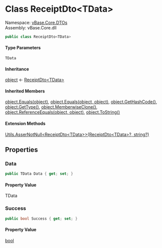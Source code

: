 # <a id="vBase_Core_DTOs_ReceiptDto_1"></a> Class ReceiptDto<TData\>

Namespace: [vBase.Core.DTOs](vBase.Core.DTOs.md)  
Assembly: vBase.Core.dll  

```csharp
public class ReceiptDto<TData>
```

#### Type Parameters

`TData` 

#### Inheritance

[object](https://learn.microsoft.com/dotnet/api/system.object) ← 
[ReceiptDto<TData\>](vBase.Core.DTOs.ReceiptDto\-1.md)

#### Inherited Members

[object.Equals\(object\)](https://learn.microsoft.com/dotnet/api/system.object.equals\#system\-object\-equals\(system\-object\)), 
[object.Equals\(object, object\)](https://learn.microsoft.com/dotnet/api/system.object.equals\#system\-object\-equals\(system\-object\-system\-object\)), 
[object.GetHashCode\(\)](https://learn.microsoft.com/dotnet/api/system.object.gethashcode), 
[object.GetType\(\)](https://learn.microsoft.com/dotnet/api/system.object.gettype), 
[object.MemberwiseClone\(\)](https://learn.microsoft.com/dotnet/api/system.object.memberwiseclone), 
[object.ReferenceEquals\(object, object\)](https://learn.microsoft.com/dotnet/api/system.object.referenceequals), 
[object.ToString\(\)](https://learn.microsoft.com/dotnet/api/system.object.tostring)

#### Extension Methods

[Utils.AsserNotNull<ReceiptDto<TData\>\>\(ReceiptDto<TData\>?, string?\)](vBase.Core.Utilities.Utils.md\#vBase\_Core\_Utilities\_Utils\_AsserNotNull\_\_1\_\_\_0\_System\_String\_)

## Properties

### <a id="vBase_Core_DTOs_ReceiptDto_1_Data"></a> Data

```csharp
public TData Data { get; set; }
```

#### Property Value

 TData

### <a id="vBase_Core_DTOs_ReceiptDto_1_Success"></a> Success

```csharp
public bool Success { get; set; }
```

#### Property Value

 [bool](https://learn.microsoft.com/dotnet/api/system.boolean)

